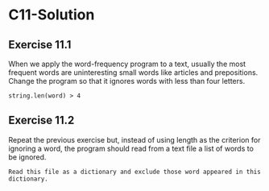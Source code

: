 # C11-Solution #

## Exercise 11.1 ##

When we apply the word-frequency program to a text, usually the most frequent words are uninteresting small words like articles and prepositions. Change the program so that it ignores words with less than four letters.

``string.len(word) > 4``

## Exercise 11.2 ##

Repeat the previous exercise but, instead of using length as the criterion for ignoring a word, the program should read from a text file a list of words to be ignored.

``Read this file as a dictionary and exclude those word appeared in this dictionary.``
